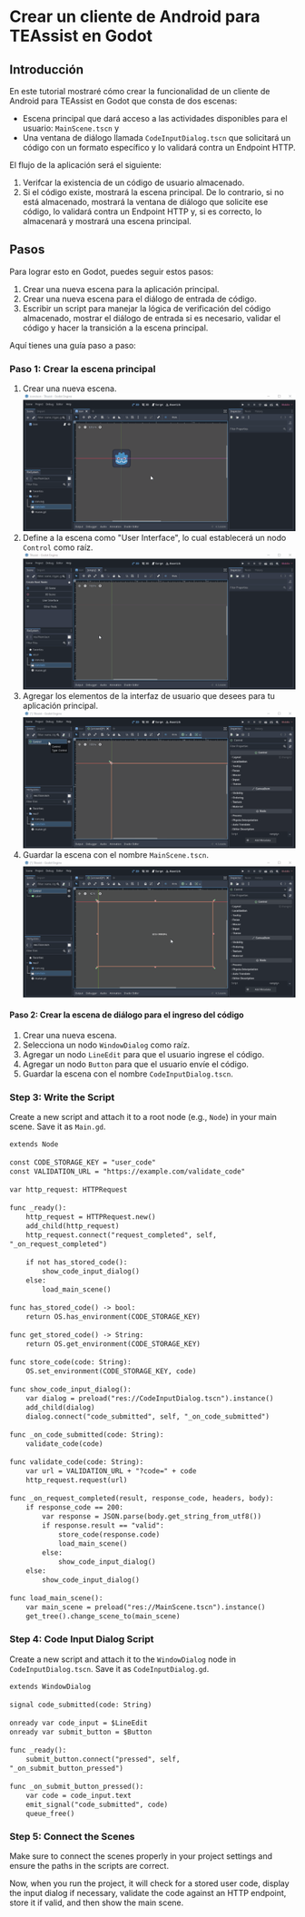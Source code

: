 # Crear un cliente de Android para TEAssist en Godot
## Introducción
En este tutorial mostraré cómo crear la funcionalidad de un cliente de Android para TEAssist en Godot que consta de dos escenas:
- Escena principal que dará acceso a las actividades disponibles para el usuario: `MainScene.tscn` y
- Una ventana de diálogo llamada `CodeInputDialog.tscn` que solicitará un código con un formato específico y lo validará contra un Endpoint HTTP.

El flujo de la aplicación será el siguiente:

1. Verifcar la existencia de un código de usuario almacenado.
2. Si el código existe, mostrará la escena principal. De lo contrario, si no está almacenado, mostrará la ventana de diálogo que solicite ese código, lo validará contra un Endpoint HTTP y, si es correcto, lo almacenará y mostrará una escena principal.

## Pasos
Para lograr esto en Godot, puedes seguir estos pasos:
1. Crear una nueva escena para la aplicación principal.
2. Crear una nueva escena para el diálogo de entrada de código.
3. Escribir un script para manejar la lógica de verificación del código almacenado, mostrar el diálogo de entrada si es necesario, validar el código y hacer la transición a la escena principal.

Aquí tienes una guía paso a paso:

### Paso 1: Crear la escena principal
1. Crear una nueva escena.
![alt text](godot_create_scene.gif)
2. Define a la escena como "User Interface", lo cual establecerá un nodo `Control` como raíz.
![alt text](godot_ui_scene.gif)
3. Agregar los elementos de la interfaz de usuario que desees para tu aplicación principal.
![alt text](godot_ui_scene_add_label.gif)
4. Guardar la escena con el nombre `MainScene.tscn`.
![alt text](godot_ui_scene_save.gif)

#### Paso 2: Crear la escena de diálogo para el ingreso del código

1. Crear una nueva escena.
2. Selecciona un nodo `WindowDialog` como raíz.
3. Agregar un nodo `LineEdit` para que el usuario ingrese el código.
4. Agregar un nodo `Button` para que el usuario envíe el código.
5. Guardar la escena con el nombre `CodeInputDialog.tscn`.

### Step 3: Write the Script

Create a new script and attach it to a root node (e.g., `Node`) in your main scene. Save it as `Main.gd`.

```gdscript
extends Node

const CODE_STORAGE_KEY = "user_code"
const VALIDATION_URL = "https://example.com/validate_code"

var http_request: HTTPRequest

func _ready():
    http_request = HTTPRequest.new()
    add_child(http_request)
    http_request.connect("request_completed", self, "_on_request_completed")
    
    if not has_stored_code():
        show_code_input_dialog()
    else:
        load_main_scene()

func has_stored_code() -> bool:
    return OS.has_environment(CODE_STORAGE_KEY)

func get_stored_code() -> String:
    return OS.get_environment(CODE_STORAGE_KEY)

func store_code(code: String):
    OS.set_environment(CODE_STORAGE_KEY, code)

func show_code_input_dialog():
    var dialog = preload("res://CodeInputDialog.tscn").instance()
    add_child(dialog)
    dialog.connect("code_submitted", self, "_on_code_submitted")

func _on_code_submitted(code: String):
    validate_code(code)

func validate_code(code: String):
    var url = VALIDATION_URL + "?code=" + code
    http_request.request(url)

func _on_request_completed(result, response_code, headers, body):
    if response_code == 200:
        var response = JSON.parse(body.get_string_from_utf8())
        if response.result == "valid":
            store_code(response.code)
            load_main_scene()
        else:
            show_code_input_dialog()
    else:
        show_code_input_dialog()

func load_main_scene():
    var main_scene = preload("res://MainScene.tscn").instance()
    get_tree().change_scene_to(main_scene)
```

### Step 4: Code Input Dialog Script

Create a new script and attach it to the `WindowDialog` node in `CodeInputDialog.tscn`. Save it as `CodeInputDialog.gd`.

```gdscript
extends WindowDialog

signal code_submitted(code: String)

onready var code_input = $LineEdit
onready var submit_button = $Button

func _ready():
    submit_button.connect("pressed", self, "_on_submit_button_pressed")

func _on_submit_button_pressed():
    var code = code_input.text
    emit_signal("code_submitted", code)
    queue_free()
```

### Step 5: Connect the Scenes

Make sure to connect the scenes properly in your project settings and ensure the paths in the scripts are correct.

Now, when you run the project, it will check for a stored user code, display the input dialog if necessary, validate the code against an HTTP endpoint, store it if valid, and then show the main scene.